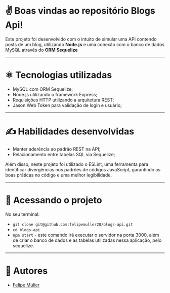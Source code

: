 # ✌️ Boas vindas ao repositório Blogs Api!

Este projeto foi desenvolvido com o intuito de simular uma API contendo posts de um blog, utilizando **Node.js** e uma conexão com o banco de dados MySQL através do **ORM Sequelize**

---

# ⚛️ Tecnologias utilizadas

- MySQL com ORM Sequelize;
- Node.js utilizando o framework Express;
- Requisições HTTP utilizando a arquitetura REST;
- Jason Web Token para validação de login e usuário;

---

# ✍️ Habilidades desenvolvidas

- Manter aderência ao padrão REST na API;
- Relacionamento entre tabelas SQL via Sequelize;

Além disso, neste projeto foi utilizado o ESLint, uma ferramenta para identificar divergências nos padrões de códigos JavaScript, garantindo as boas práticas no código e uma melhor legibilidade.

---

# 👀 Acessando o projeto

No seu terminal:

- `git clone git@github.com:felipemuller20/blogs-api.git`
- `cd blogs-api`
- `npm start` - este comando irá executar o servidor na porta 3000, além de criar o banco de dados e as tabelas utilizadas nessa aplicação, pelo sequelize.

---

# 👥 Autores
- [Felipe Muller](https://github.com/felipemuller20)

